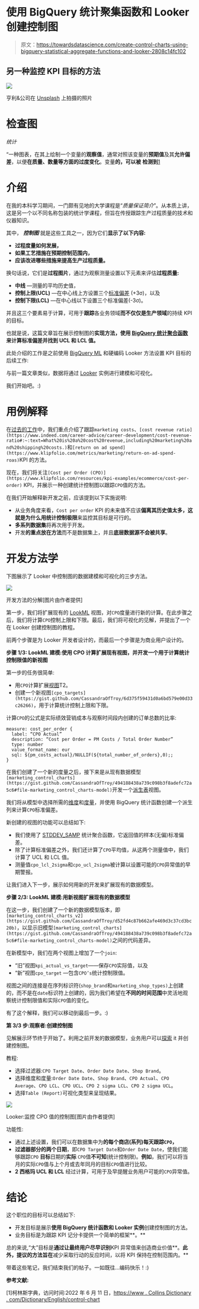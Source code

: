 # 使用 BigQuery 统计聚集函数和 Looker 创建控制图

> 原文：<https://towardsdatascience.com/create-control-charts-using-bigquery-statistical-aggregate-functions-and-looker-2808c14fc102>

## 另一种监控 KPI 目标的方法

![](img/e1e079080d699ba1323d08f26d5f514d.png)

亨利&公司在 [Unsplash](https://unsplash.com?utm_source=medium&utm_medium=referral) 上拍摄的照片

# 检查图

*统计*

“一种图表，在其上绘制一个变量的**观察值**，通常对照该变量的**预期值**及其**允许偏差**，以便**在质量、数量等方面的过度变化**。变量**的，可以被** **检测到**[1](https://www.collinsdictionary.com/dictionary/english/control-chart)

# 介绍

在我的本科学习期间，一门颇有见地的大学课程是“*质量保证简介*”。从本质上讲，这是另一个以不同名称包装的统计学课程，但旨在传授跟踪生产过程质量的技术和仪器知识。

其中， ***控制图*** 就是这些工具之一，因为它们**显示了以下内容:**

*   **过程度量如何发展，**
*   **如果工艺措施在预期控制范围内，**
*   **应该改进哪些措施来提高生产过程质量。**

换句话说，它们是**过程图片**，通过为观察测量设置以下元素来评估**过程质量:**

*   **中线** —测量的平均历史值，
*   **控制上限(UCL)** —在中心线上方设置三个[标准偏差](https://en.wikipedia.org/wiki/Standard_deviation) (+3σ)，以及
*   **控制下限(LCL)** —在中心线以下设置三个标准偏差(-3σ)。

并且这三个要素易于计算，可用于**跟踪**各业务领域**而不仅仅是生产领域**的持续 KPI 的目标。

也就是说，这篇文章旨在展示控制图的**实现方法，使用 [BigQuery 统计聚合函数](https://cloud.google.com/bigquery/docs/reference/standard-sql/statistical_aggregate_functions#stddev)来计算标准偏差并找到 UCL 和 LCL 值。**

此处介绍的工作是之前使用 [BigQuery ML](https://cloud.google.com/bigquery-ml/docs) 和硬编码 Looker 方法设置 KPI 目标的后续工作:

</looker-and-bigquery-ml-create-control-charts-for-your-kpis-3d9ad6ee99f7>  

与前一篇文章类似，数据将通过 [Looker](https://www.looker.com/) 实例进行建模和可视化。

我们开始吧。:)

# 用例解释

在[过去的工作](/looker-and-bigquery-ml-create-control-charts-for-your-kpis-3d9ad6ee99f7)中，我们重点介绍了跟踪`marketing costs`、`[cost revenue ratio](https://www.indeed.com/career-advice/career-development/cost-revenue-ratio#:~:text=What%20is%20a%20cost%20revenue,including%20marketing%20and%20shipping%20costs.)`和`[return on ad spend](https://www.klipfolio.com/metrics/marketing/return-on-ad-spend-roas)`KPI 的方法。

现在，我们将关注`[Cost per Order (CPO)](https://www.klipfolio.com/resources/kpi-examples/ecommerce/cost-per-order)` KPI，并展示一种创建统计控制图以跟踪`CPO`值的方法。

在我们开始解释新开发之前，应该提到以下实施说明:

*   从业务角度来看，`Cost per order` KPI 的未来值不应该**偏离其历史值太多，**这就是为什么**用统计控制极限**来监控其目标是可行的。
*   **多系列数据集**将再次用于开发。
*   开发**的重点放在方法**而不是数据集上，并且**底层数据源不会被共享**。

# 开发方法学

下图展示了 Looker 中控制图的数据建模和可视化的三步方法。

![](img/081d3d3d84ab391269f985fa6249f8c2.png)

开发方法的分解[图片由作者提供]

第一步，我们将扩展现有的 [LookML](https://docs.looker.com/data-modeling/learning-lookml/what-is-lookml#:~:text=LookML%20is%20a%20language%20for,queries%20against%20a%20particular%20database.) 视图，对`CPO`度量进行新的计算。在此步骤之后，我们将计算`CPO`控制上限和下限。最后，我们将可视化的见解，并提出了一个在 Looker 创建控制图的教程。

前两个步骤是为 Looker 开发者设计的，而最后一个步骤是为商业用户设计的。

**步骤 1/3: LookML 建模:使用 CPO 计算扩展现有视图，并开发一个用于计算统计控制限值的新视图**

第一步的任务很简单:

*   用`CPO`计算扩展[视图](https://docs.looker.com/reference/view-params/view)T2。
*   创建一个新视图`[cpo_targets](https://gist.github.com/CassandraOfTroy/6d375f59431d0a6bd579e00d33c26266)`，用于计算统计控制上限和下限。

计算`CPO`的公式是实际绩效营销成本与观察时间段内创建的订单总数的比率:

```
measure: cost_per_order { 
  label: “CPO Actual” 
  description: “Cost per Order = PM Costs / Total Order Number”                          
  type: number 
  value_format_name: eur
  sql: ${pm_costs_actual}/NULLIF(${total_number_of_orders},0);; 
}
```

在我们创建了一个新的度量之后，接下来是从现有数据模型`[marketing_control_charts](https://gist.github.com/CassandraOfTroy/494188438a739c098b3f8adefc72a5c6#file-marketing_control_charts-model)`开发一个[派生表](https://docs.looker.com/reference/view-params/derived_table)视图。

我们将从模型中选择所需的[维度](https://docs.looker.com/reference/field-params/dimension)和[度量](https://docs.looker.com/reference/field-params/measure)，并使用 BigQuery 统计函数创建一个派生列来计算`CPO`标准偏差。

新创建的视图的功能可以总结如下:

*   我们使用了 [STDDEV_SAMP](https://cloud.google.com/bigquery/docs/reference/standard-sql/statistical_aggregate_functions#stddev_samp) 统计聚合函数，它返回值的样本(无偏)标准偏差。
*   除了计算标准偏差之外，我们还计算了`CPO`平均值，从这两个测量值中，我们计算了 UCL 和 LCL 值。
*   测量值`cpo_lcl_2sigma`和`cpo_ucl_2sigma`被计算以设置可能的`CPO`异常值的早期警报。

让我们进入下一步，展示如何用新的开发来扩展现有的数据模型。

**步骤 2/3: LookML 建模:用新视图扩展现有的数据模型**

在这一步，我们创建了一个新的数据模型版本，即`[marketing_control_charts_v2](https://gist.github.com/CassandraOfTroy/d52fd4c87b662afe469d3c37cd3bc20b)`，以显示旧模型`[marketing_control_charts](https://gist.github.com/CassandraOfTroy/494188438a739c098b3f8adefc72a5c6#file-marketing_control_charts-model)`之间的代码差异。

在新模型中，我们在两个视图上增加了一个`join`:

*   “旧”视图`kpi_actual_vs_target`——保存`CPO`实际值，以及
*   “新”视图`cpo_target` —包含`CPO’s`统计控制限值。

视图之间的连接是在序列标识符(`shop_brand`和`marketing_shop_types)`上创建的，而不是在`date`标识符上创建的，因为我们希望在**不同的时间范围**中灵活地观察统计控制限值和实际`CPO`值的变化。

有了这个解释，我们可以移动到最后一步。:)

**第 3/3 步:观察者:创建控制图**

见解展示环节终于开始了。利用之前开发的数据模型，业务用户可以[探索](https://docs.looker.com/reference/explore-params/explore) it 并创建控制图。

教程:

*   选择过滤器:`CPO Target Date`、`Order Date Date`、`Shop Brand`。
*   选择维度和度量:`Order Date Date`、`Shop Brand`、`CPO Actual`、`CPO Average`、`CPO LCL`、`CPO UCL`、`CPO 2 sigma LCL`、`CPO 2 sigma UCL`。
*   选择`Table (Report)`可视化类型来呈现结果。

![](img/4aea27300708a13656c647f8c9bcffe0.png)

Looker:监控 CPO 值的控制图[图片由作者提供]

功能性:

*   通过上述设置，我们可以在数据集中为**的每个商店(系列)每天跟踪`CPO`，**
*   **过滤器部分的两个日期**，即`CPO Target Date`和`Order Date Date`，使我们能够跟踪`CPO` **目标**日期的**实际** `CPO`值**不可知**(统计控制限)。**例如**，我们可以将当月的实际`CPO`值与上个月或去年同月的目标`CPO`值进行比较。
*   **2 西格玛 UCL 和 LCL** 经过计算，可用于及早提醒业务用户可能的`CPO`异常值。

# 结论

这个职位的目标可以总结如下:

*   开发目标是展示**使用 BigQuery 统计函数和 Looker 实例**创建控制图的方法。
*   业务目标是为跟踪 KPI 记分卡提供一个简单的框架**。**

总的来说,“大”目标是**通过让最终用户尽早识别**KPI 异常值来创造商业价值**。**此外，提议的方法旨在**减少采取行动的反应时间，以将 KPI 保持在控制范围内。**

带着这些笔记，我们结束我们的帖子。一如既往…编码快乐！:)

**参考文献:**

[1]柯林斯字典，访问时间:2022 年 6 月 11 日，[https://www . Collins Dictionary . com/Dictionary/English/control-chart](https://www.collinsdictionary.com/dictionary/english/control-chart)